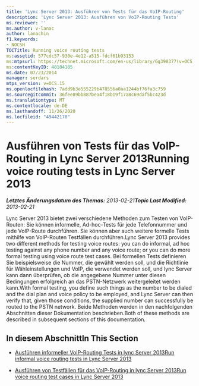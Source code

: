 ```yaml
---
title: 'Lync Server 2013: Ausführen von Tests für das VoIP-Routing'
description: 'Lync Server 2013: Ausführen von VoIP-Routing Tests'
ms.reviewer: ''
ms.author: v-lanac
author: lanachin
f1.keywords:
- NOCSH
TOCTitle: Running voice routing tests
ms:assetid: 577cdc57-930e-4e12-a515-fdcf61b93153
ms:mtpsurl: https://technet.microsoft.com/en-us/library/Gg398377(v=OCS.15)
ms:contentKeyID: 48184185
ms.date: 07/23/2014
manager: serdars
mtps_version: v=OCS.15
ms.openlocfilehash: 7add9b3e555229b478556a0aa1244bf76fa3c759
ms.sourcegitcommit: 36fee89bb887bea4f18b19f17a8c69daf5bc423d
ms.translationtype: MT
ms.contentlocale: de-DE
ms.lasthandoff: 11/26/2020
ms.locfileid: "49442170"
---
```

# <a name="running-voice-routing-tests-in-lync-server-2013"></a><span data-ttu-id="f76b1-103">Ausführen von Tests für das VoIP-Routing in Lync Server 2013</span><span class="sxs-lookup"><span data-stu-id="f76b1-103">Running voice routing tests in Lync Server 2013</span></span>

<div data-xmlns="http://www.w3.org/1999/xhtml">

<div class="topic" data-xmlns="http://www.w3.org/1999/xhtml" data-msxsl="urn:schemas-microsoft-com:xslt" data-cs="https://msdn.microsoft.com/">

<div data-asp="https://msdn2.microsoft.com/asp">



</div>

<div id="mainSection">

<div id="mainBody"><span data-ttu-id="f76b1-104">

<span> </span></span><span class="sxs-lookup"><span data-stu-id="f76b1-104">

<span> </span></span></span>

<span data-ttu-id="f76b1-105">_**Letztes Änderungsdatum des Themas:** 2013-02-21_</span><span class="sxs-lookup"><span data-stu-id="f76b1-105">_**Topic Last Modified:** 2013-02-21_</span></span>

<span data-ttu-id="f76b1-106">Lync Server 2013 bietet zwei verschiedene Methoden zum Testen von VoIP-Routen: Sie können informelle, Ad-hoc-Tests für jede Telefonnummer und jede VoIP-Route durchführen. Sie können aber auch weitere formelle Tests mithilfe von VoIP-Routen Testfällen durchführen.</span><span class="sxs-lookup"><span data-stu-id="f76b1-106">Lync Server 2013 provides two different methods for testing voice routes: you can do informal, ad hoc testing against any phone number and any voice route; or you can do more formal testing using voice route test cases.</span></span> <span data-ttu-id="f76b1-107">Bei formellen Tests definieren Sie beispielsweise die Nummer, die gewählt werden soll, und die Richtlinie für Wähleinstellungen und VoIP, die verwendet werden soll, und lync Server kann dann überprüfen, ob die angegebene Nummer unter diesen Bedingungen erfolgreich an das PSTN-Netzwerk weitergeleitet werden kann.</span><span class="sxs-lookup"><span data-stu-id="f76b1-107">With formal testing, you define such things as the number to be dialed and the dial plan and voice policy to be employed, and Lync Server can then verify that, given those conditions, the supplied number can successfully be routed to the PSTN network.</span></span> <span data-ttu-id="f76b1-108">Beide Methoden werden in den nachfolgenden Abschnitten dieser Dokumentation beschrieben.</span><span class="sxs-lookup"><span data-stu-id="f76b1-108">Both of these methods are described in subsequent sections of this documentation.</span></span>

<div>

## <a name="in-this-section"></a><span data-ttu-id="f76b1-109">In diesem Abschnitt</span><span class="sxs-lookup"><span data-stu-id="f76b1-109">In This Section</span></span>

  - [<span data-ttu-id="f76b1-110">Ausführen informeller VoIP-Routing Tests in lync Server 2013</span><span class="sxs-lookup"><span data-stu-id="f76b1-110">Run informal voice routing tests in Lync Server 2013</span></span>](lync-server-2013-run-informal-voice-routing-tests.md)

  - [<span data-ttu-id="f76b1-111">Ausführen von Testfällen für das VoIP-Routing in lync Server 2013</span><span class="sxs-lookup"><span data-stu-id="f76b1-111">Run voice routing test cases in Lync Server 2013</span></span>](lync-server-2013-run-voice-routing-test-cases.md)

<span data-ttu-id="f76b1-112"></div>

</div>

<span> </span>

</div>

</div>

</span><span class="sxs-lookup"><span data-stu-id="f76b1-112"></div>

</div>

<span> </span>

</div>

</div>

</span></span></div>

